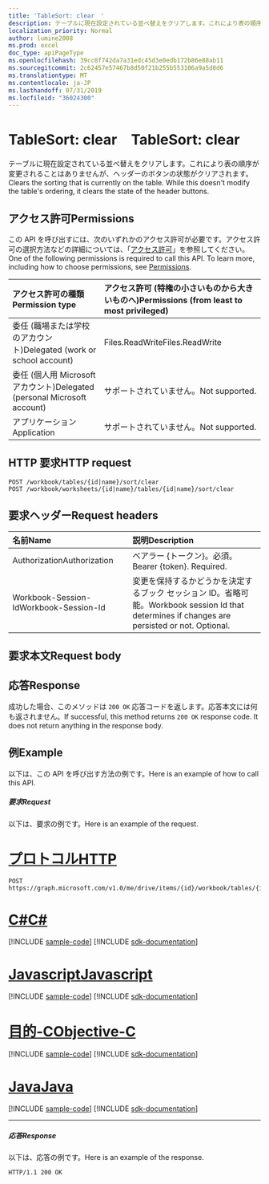 ```yaml
---
title: 'TableSort: clear　'
description: テーブルに現在設定されている並べ替えをクリアします。これにより表の順序が変更されることはありませんが、ヘッダーのボタンの状態がクリアされます。
localization_priority: Normal
author: lumine2008
ms.prod: excel
doc_type: apiPageType
ms.openlocfilehash: 39cc8f742da7a31edc45d3e0edb172b86e88ab11
ms.sourcegitcommit: 2c62457e57467b8d50f21b255b553106a9a5d8d6
ms.translationtype: MT
ms.contentlocale: ja-JP
ms.lasthandoff: 07/31/2019
ms.locfileid: "36024300"
---
```

# <a name="tablesort-clear"></a><span data-ttu-id="b7c8d-104">TableSort: clear　</span><span class="sxs-lookup"><span data-stu-id="b7c8d-104">TableSort: clear</span></span>

<span data-ttu-id="b7c8d-p102">テーブルに現在設定されている並べ替えをクリアします。これにより表の順序が変更されることはありませんが、ヘッダーのボタンの状態がクリアされます。</span><span class="sxs-lookup"><span data-stu-id="b7c8d-p102">Clears the sorting that is currently on the table. While this doesn't modify the table's ordering, it clears the state of the header buttons.</span></span>
## <a name="permissions"></a><span data-ttu-id="b7c8d-107">アクセス許可</span><span class="sxs-lookup"><span data-stu-id="b7c8d-107">Permissions</span></span>
<span data-ttu-id="b7c8d-p103">この API を呼び出すには、次のいずれかのアクセス許可が必要です。アクセス許可の選択方法などの詳細については、「[アクセス許可](/graph/permissions-reference)」を参照してください。</span><span class="sxs-lookup"><span data-stu-id="b7c8d-p103">One of the following permissions is required to call this API. To learn more, including how to choose permissions, see [Permissions](/graph/permissions-reference).</span></span>

|<span data-ttu-id="b7c8d-110">アクセス許可の種類</span><span class="sxs-lookup"><span data-stu-id="b7c8d-110">Permission type</span></span>      | <span data-ttu-id="b7c8d-111">アクセス許可 (特権の小さいものから大きいものへ)</span><span class="sxs-lookup"><span data-stu-id="b7c8d-111">Permissions (from least to most privileged)</span></span>              |
|:--------------------|:---------------------------------------------------------|
|<span data-ttu-id="b7c8d-112">委任 (職場または学校のアカウント)</span><span class="sxs-lookup"><span data-stu-id="b7c8d-112">Delegated (work or school account)</span></span> | <span data-ttu-id="b7c8d-113">Files.ReadWrite</span><span class="sxs-lookup"><span data-stu-id="b7c8d-113">Files.ReadWrite</span></span>    |
|<span data-ttu-id="b7c8d-114">委任 (個人用 Microsoft アカウント)</span><span class="sxs-lookup"><span data-stu-id="b7c8d-114">Delegated (personal Microsoft account)</span></span> | <span data-ttu-id="b7c8d-115">サポートされていません。</span><span class="sxs-lookup"><span data-stu-id="b7c8d-115">Not supported.</span></span>    |
|<span data-ttu-id="b7c8d-116">アプリケーション</span><span class="sxs-lookup"><span data-stu-id="b7c8d-116">Application</span></span> | <span data-ttu-id="b7c8d-117">サポートされていません。</span><span class="sxs-lookup"><span data-stu-id="b7c8d-117">Not supported.</span></span> |

## <a name="http-request"></a><span data-ttu-id="b7c8d-118">HTTP 要求</span><span class="sxs-lookup"><span data-stu-id="b7c8d-118">HTTP request</span></span>
<!-- { "blockType": "ignored" } -->
```http
POST /workbook/tables/{id|name}/sort/clear
POST /workbook/worksheets/{id|name}/tables/{id|name}/sort/clear

```
## <a name="request-headers"></a><span data-ttu-id="b7c8d-119">要求ヘッダー</span><span class="sxs-lookup"><span data-stu-id="b7c8d-119">Request headers</span></span>
| <span data-ttu-id="b7c8d-120">名前</span><span class="sxs-lookup"><span data-stu-id="b7c8d-120">Name</span></span>       | <span data-ttu-id="b7c8d-121">説明</span><span class="sxs-lookup"><span data-stu-id="b7c8d-121">Description</span></span>|
|:---------------|:----------|
| <span data-ttu-id="b7c8d-122">Authorization</span><span class="sxs-lookup"><span data-stu-id="b7c8d-122">Authorization</span></span>  | <span data-ttu-id="b7c8d-p104">ベアラー {トークン}。必須。</span><span class="sxs-lookup"><span data-stu-id="b7c8d-p104">Bearer {token}. Required.</span></span> |
| <span data-ttu-id="b7c8d-125">Workbook-Session-Id</span><span class="sxs-lookup"><span data-stu-id="b7c8d-125">Workbook-Session-Id</span></span>  | <span data-ttu-id="b7c8d-p105">変更を保持するかどうかを決定するブック セッション ID。省略可能。</span><span class="sxs-lookup"><span data-stu-id="b7c8d-p105">Workbook session Id that determines if changes are persisted or not. Optional.</span></span>|

## <a name="request-body"></a><span data-ttu-id="b7c8d-128">要求本文</span><span class="sxs-lookup"><span data-stu-id="b7c8d-128">Request body</span></span>

## <a name="response"></a><span data-ttu-id="b7c8d-129">応答</span><span class="sxs-lookup"><span data-stu-id="b7c8d-129">Response</span></span>

<span data-ttu-id="b7c8d-p106">成功した場合、このメソッドは `200 OK` 応答コードを返します。応答本文には何も返されません。</span><span class="sxs-lookup"><span data-stu-id="b7c8d-p106">If successful, this method returns `200 OK` response code. It does not return anything in the response body.</span></span>

## <a name="example"></a><span data-ttu-id="b7c8d-132">例</span><span class="sxs-lookup"><span data-stu-id="b7c8d-132">Example</span></span>
<span data-ttu-id="b7c8d-133">以下は、この API を呼び出す方法の例です。</span><span class="sxs-lookup"><span data-stu-id="b7c8d-133">Here is an example of how to call this API.</span></span>
##### <a name="request"></a><span data-ttu-id="b7c8d-134">要求</span><span class="sxs-lookup"><span data-stu-id="b7c8d-134">Request</span></span>
<span data-ttu-id="b7c8d-135">以下は、要求の例です。</span><span class="sxs-lookup"><span data-stu-id="b7c8d-135">Here is an example of the request.</span></span>

# <a name="httptabhttp"></a>[<span data-ttu-id="b7c8d-136">プロトコル</span><span class="sxs-lookup"><span data-stu-id="b7c8d-136">HTTP</span></span>](#tab/http)
<!-- {
  "blockType": "request",
  "name": "tablesort_clear"
}-->
```http
POST https://graph.microsoft.com/v1.0/me/drive/items/{id}/workbook/tables/{id|name}/sort/clear
```
# <a name="ctabcsharp"></a>[<span data-ttu-id="b7c8d-137">C#</span><span class="sxs-lookup"><span data-stu-id="b7c8d-137">C#</span></span>](#tab/csharp)
[!INCLUDE [sample-code](../includes/snippets/csharp/tablesort-clear-csharp-snippets.md)]
[!INCLUDE [sdk-documentation](../includes/snippets/snippets-sdk-documentation-link.md)]

# <a name="javascripttabjavascript"></a>[<span data-ttu-id="b7c8d-138">Javascript</span><span class="sxs-lookup"><span data-stu-id="b7c8d-138">Javascript</span></span>](#tab/javascript)
[!INCLUDE [sample-code](../includes/snippets/javascript/tablesort-clear-javascript-snippets.md)]
[!INCLUDE [sdk-documentation](../includes/snippets/snippets-sdk-documentation-link.md)]

# <a name="objective-ctabobjc"></a>[<span data-ttu-id="b7c8d-139">目的-C</span><span class="sxs-lookup"><span data-stu-id="b7c8d-139">Objective-C</span></span>](#tab/objc)
[!INCLUDE [sample-code](../includes/snippets/objc/tablesort-clear-objc-snippets.md)]
[!INCLUDE [sdk-documentation](../includes/snippets/snippets-sdk-documentation-link.md)]

# <a name="javatabjava"></a>[<span data-ttu-id="b7c8d-140">Java</span><span class="sxs-lookup"><span data-stu-id="b7c8d-140">Java</span></span>](#tab/java)
[!INCLUDE [sample-code](../includes/snippets/java/tablesort-clear-java-snippets.md)]
[!INCLUDE [sdk-documentation](../includes/snippets/snippets-sdk-documentation-link.md)]

---


##### <a name="response"></a><span data-ttu-id="b7c8d-141">応答</span><span class="sxs-lookup"><span data-stu-id="b7c8d-141">Response</span></span>
<span data-ttu-id="b7c8d-142">以下は、応答の例です。</span><span class="sxs-lookup"><span data-stu-id="b7c8d-142">Here is an example of the response.</span></span> 
<!-- {
  "blockType": "response",
  "truncated": true
} -->
```http
HTTP/1.1 200 OK
```

<!-- uuid: 8fcb5dbc-d5aa-4681-8e31-b001d5168d79
2015-10-25 14:57:30 UTC -->
<!-- {
  "type": "#page.annotation",
  "description": "TableSort: clear",
  "keywords": "",
  "section": "documentation",
  "tocPath": "",
  "suppressions": [
  ]
}-->
